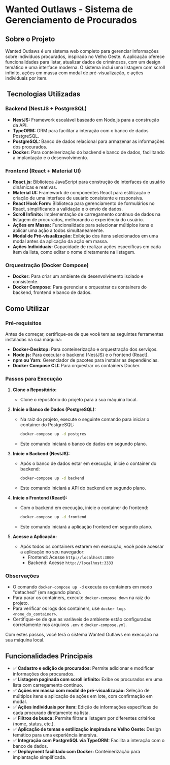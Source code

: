 # Wanted Outlaws - Sistema de Gerenciamento de Procurados

## Sobre o Projeto

Wanted Outlaws é um sistema web completo para gerenciar informações sobre indivíduos procurados, inspirado no Velho Oeste. A aplicação oferece funcionalidades para listar, atualizar dados de criminosos, com um design temático e uma interface moderna. O sistema inclui uma listagem com scroll infinito, ações em massa com modal de pré-visualização, e ações individuais por item.

## ️ Tecnologias Utilizadas

### Backend (NestJS + PostgreSQL)

- **NestJS:** Framework escalável baseado em Node.js para a construção da API.
- **TypeORM:** ORM para facilitar a interação com o banco de dados PostgreSQL.
- **PostgreSQL:** Banco de dados relacional para armazenar as informações dos procurados.
- **Docker:** Para conteinerização do backend e banco de dados, facilitando a implantação e o desenvolvimento.

### Frontend (React + Material UI)

- **React.js:** Biblioteca JavaScript para construção de interfaces de usuário dinâmicas e reativas.
- **Material UI:** Framework de componentes React para estilização e criação de uma interface de usuário consistente e responsiva.
- **React Hook Form:** Biblioteca para gerenciamento de formulários no React, simplificando a validação e o envio de dados.
- **Scroll Infinito:** Implementação de carregamento contínuo de dados na listagem de procurados, melhorando a experiência do usuário.
- **Ações em Massa:** Funcionalidade para selecionar múltiplos itens e aplicar uma ação a todos simultaneamente.
- **Modal de Pré-visualização:** Exibição dos itens selecionados em uma modal antes da aplicação da ação em massa.
- **Ações Individuais:** Capacidade de realizar ações específicas em cada item da lista, como editar o nome diretamente na listagem.

### Orquestração (Docker Compose)

- **Docker:** Para criar um ambiente de desenvolvimento isolado e consistente.
- **Docker Compose:** Para gerenciar e orquestrar os containers do backend, frontend e banco de dados.

## Como Utilizar

### Pré-requisitos

Antes de começar, certifique-se de que você tem as seguintes ferramentas instaladas na sua máquina:

- **Docker-Desktop:** Para conteinerização e orquestração dos serviços.
- **Node.js:** Para executar o backend (NestJS) e o frontend (React).
- **npm ou Yarn:** Gerenciador de pacotes para instalar as dependências.
- **Docker Compose CLI:** Para orquestrar os containers Docker.

### Passos para Execução

1.  **Clone o Repositório:**

    - Clone o repositório do projeto para a sua máquina local.

2.  **Inicie o Banco de Dados (PostgreSQL):**

    - Na raiz do projeto, execute o seguinte comando para iniciar o container do PostgreSQL:

      ```bash
      docker-compose up -d postgres
      ```

    - Este comando iniciará o banco de dados em segundo plano.

3.  **Inicie o Backend (NestJS):**

    - Após o banco de dados estar em execução, inicie o container do backend:

      ```bash
      docker-compose up -d backend
      ```

    - Este comando iniciará a API do backend em segundo plano.

4.  **Inicie o Frontend (React):**

    - Com o backend em execução, inicie o container do frontend:

      ```bash
      docker-compose up -d frontend
      ```

    - Este comando iniciará a aplicação frontend em segundo plano.

5.  **Acesse a Aplicação:**
    - Após todos os containers estarem em execução, você pode acessar a aplicação no seu navegador:
      - Frontend: Acesse `http://localhost:3000`
      - Backend: Acesse `http://localhost:3333`

### Observações

- O comando `docker-compose up -d` executa os containers em modo "detached" (em segundo plano).
- Para parar os containers, execute `docker-compose down` na raiz do projeto.
- Para verificar os logs dos containers, use `docker logs <nome_do_container>`.
- Certifique-se de que as variáveis de ambiente estão configuradas corretamente nos arquivos `.env` e `docker-compose.yml`.

Com estes passos, você terá o sistema Wanted Outlaws em execução na sua máquina local.

## Funcionalidades Principais

- ✅ **Cadastro e edição de procurados:** Permite adicionar e modificar informações dos procurados.
- ✅ **Listagem paginada com scroll infinito:** Exibe os procurados em uma lista com carregamento contínuo.
- ✅ **Ações em massa com modal de pré-visualização:** Seleção de múltiplos itens e aplicação de ações em lote, com confirmação em modal.
- ✅ **Ações individuais por item:** Edição de informações específicas de cada procurado diretamente na lista.
- ✅ **Filtros de busca:** Permite filtrar a listagem por diferentes critérios (nome, status, etc.).
- ✅ **Aplicação de temas e estilização inspirada no Velho Oeste:** Design temático para uma experiência imersiva.
- ✅ **Integração com PostgreSQL via TypeORM:** Facilita a interação com o banco de dados.
- ✅ **Deployment facilitado com Docker:** Conteinerização para implantação simplificada.
